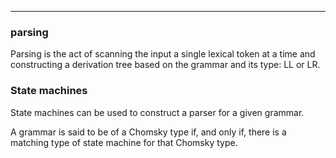 
---

### parsing

Parsing is the act of scanning the input a single lexical token at a time
and constructing a derivation tree based on the grammar and its type: LL or LR.

### State machines

State machines can be used to construct a parser for a given grammar.

 A grammar is said to be of a Chomsky type if, and only if, there is a matching type of state  machine for that Chomsky type.
